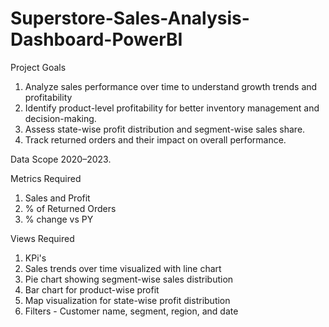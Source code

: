 # Superstore-Sales-Analysis-Dashboard-PowerBI

Project Goals
1. Analyze sales performance over time to understand growth trends and profitability
2. Identify product-level profitability for better inventory management and decision-making.
3. Assess state-wise profit distribution and segment-wise sales share.
4. Track returned orders and their impact on overall performance.

Data Scope
2020–2023.

Metrics Required
1. Sales and Profit
2. % of Returned Orders
3. % change vs PY

Views Required
1. KPi's
2. Sales trends over time visualized with line chart
3. Pie chart showing segment-wise sales distribution
4. Bar chart for product-wise profit
5. Map visualization for state-wise profit distribution
6. Filters - Customer name, segment, region, and date
